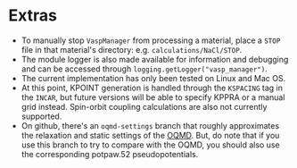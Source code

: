 # Extras

* To manually stop `VaspManager` from processing a material, place a `STOP` file
in that material's directory: e.g. `calculations/NaCl/STOP`.
* The module logger is also made available for information and debugging and can
be accessed through `logging.getLogger("vasp_manager")`.
* The current implementation has only been tested on Linux and Mac OS.
* At this point, KPOINT generation is handled through the `KSPACING` tag in the
  `INCAR`, but future versions will be able to specify KPPRA or a manual grid
  instead. Spin-orbit coupling calculations are also not currently supported.
* On github, there's an `oqmd-settings` branch that roughly approximates the
  relaxation and static settings of the [OQMD](https://oqmd.org). But, do note
  that if you use this branch to try to compare with the OQMD, you should also
  use the corresponding potpaw.52 pseudopotentials.
